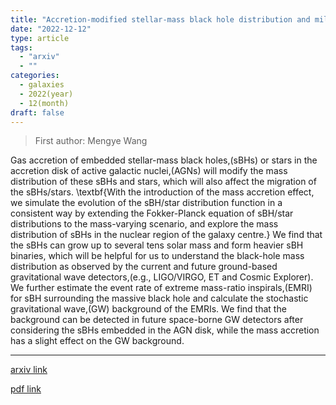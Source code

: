 ```yaml
---
title: "Accretion-modified stellar-mass black hole distribution and milli-Hz gravitational wave backgrounds from galaxy centre"
date: "2022-12-12"
type: article
tags:
  - "arxiv"
  - ""
categories:
  - galaxies
  - 2022(year)
  - 12(month)
draft: false
---
```


> First author: Mengye Wang

 Gas accretion of embedded stellar-mass black holes\,(sBHs) or stars in the
accretion disk of active galactic nuclei\,(AGNs) will modify the mass
distribution of these sBHs and stars, which will also affect the migration of
the sBHs/stars. \textbf{With the introduction of the mass accretion effect, we
simulate the evolution of the sBH/star distribution function in a consistent
way by extending the Fokker-Planck equation of sBH/star distributions to the
mass-varying scenario, and explore the mass distribution of sBHs in the nuclear
region of the galaxy centre.} We find that the sBHs can grow up to several tens
solar mass and form heavier sBH binaries, which will be helpful for us to
understand the black-hole mass distribution as observed by the current and
future ground-based gravitational wave detectors\,(e.g., LIGO/VIRGO, ET and
Cosmic Explorer). We further estimate the event rate of extreme mass-ratio
inspirals\,(EMRI) for sBH surrounding the massive black hole and calculate the
stochastic gravitational wave\,(GW) background of the EMRIs. We find that the
background can be detected in future space-borne GW detectors after considering
the sBHs embedded in the AGN disk, while the mass accretion has a slight effect
on the GW background.

---
[arxiv link](http://arxiv.org/abs/2212.05724v1)

[pdf link](http://arxiv.org/pdf/2212.05724v1)